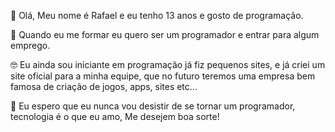 👋 Olá, Meu nome é Rafael e eu tenho 13
anos e gosto de programação.

🤔 Quando eu me formar eu quero ser um
programador e entrar para algum emprego.

🤓 Eu ainda sou iniciante em programação
já fiz pequenos sites, e já criei um site
oficial para a minha equipe, que no futuro teremos
uma empresa bem famosa de criação de jogos,
apps, sites etc...

🙂 Eu espero que eu nunca vou desistir
de se tornar um programador, tecnologia
é o que eu amo, Me desejem boa sorte!
<!---
calvicieoficial/calvicieoficial is a ✨ special ✨ repository because its `README.md` (this file) appears on your GitHub profile.
You can click the Preview link to take a look at your changes.
--->
